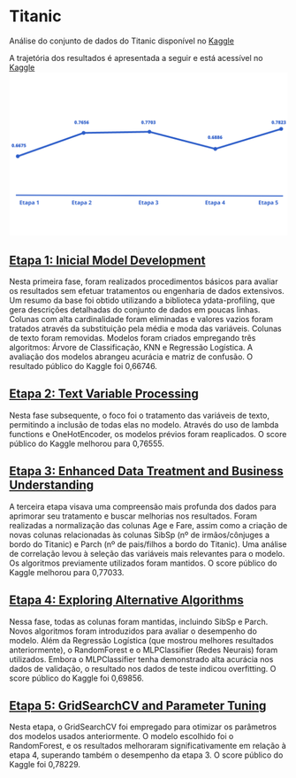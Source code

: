 # Titanic
Análise do conjunto de dados do Titanic disponível no [Kaggle](https://www.kaggle.com/competitions/titanic)

A trajetória dos resultados é apresentada a seguir e está acessível no [Kaggle](https://www.kaggle.com/raquelcunha)
<img src='https://github.com/Raqueljkl1/Titanic/blob/main/img/Line%20Graph%20-%20Blank%20Presentation%20(6).png'>


## **[Etapa 1: Inicial Model Development](https://github.com/Raqueljkl1/Titanic/blob/main/An%C3%A1lise_do_Titanic_Parte_1.ipynb)**

Nesta primeira fase, foram realizados procedimentos básicos para avaliar os resultados sem efetuar tratamentos ou engenharia de dados extensivos. Um resumo da base foi obtido utilizando a biblioteca ydata-profiling, que gera descrições detalhadas do conjunto de dados em poucas linhas. Colunas com alta cardinalidade foram eliminadas e valores vazios foram tratados através da substituição pela média e moda das variáveis. Colunas de texto foram removidas. Modelos foram criados empregando três algoritmos: Árvore de Classificação, KNN e Regressão Logística. A avaliação dos modelos abrangeu acurácia e matriz de confusão. O resultado público do Kaggle foi 0,66746.

## **[Etapa 2: Text Variable Processing](https://github.com/Raqueljkl1/Titanic/blob/main/Analise_do_Titanic_Parte_2.ipynb)**

Nesta fase subsequente, o foco foi o tratamento das variáveis de texto, permitindo a inclusão de todas elas no modelo. Através do uso de lambda functions e OneHotEncoder, os modelos prévios foram reaplicados. O score público do Kaggle melhorou para 0,76555.

## **[Etapa 3: Enhanced Data Treatment and Business Understanding](https://github.com/Raqueljkl1/Titanic/blob/main/An%C3%A1lise_do_Titanic_Parte_3.ipynb)**

A terceira etapa visava uma compreensão mais profunda dos dados para aprimorar seu tratamento e buscar melhorias nos resultados. Foram realizadas a normalização das colunas Age e Fare, assim como a criação de novas colunas relacionadas às colunas SibSp (nº de irmãos/cônjuges a bordo do Titanic) e Parch (nº de pais/filhos a bordo do Titanic). Uma análise de correlação levou à seleção das variáveis mais relevantes para o modelo. Os algoritmos previamente utilizados foram mantidos. O score público do Kaggle melhorou para 0,77033.

## **[Etapa 4: Exploring Alternative Algorithms](https://github.com/Raqueljkl1/Titanic/blob/main/An%C3%A1lise_do_Titanic_Parte_4.ipynb)**

Nessa fase, todas as colunas foram mantidas, incluindo SibSp e Parch. Novos algoritmos foram introduzidos para avaliar o desempenho do modelo. Além da Regressão Logística (que mostrou melhores resultados anteriormente), o RandomForest e o MLPClassifier (Redes Neurais) foram utilizados. Embora o MLPClassifier tenha demonstrado alta acurácia nos dados de validação, o resultado nos dados de teste indicou overfitting. O score público do Kaggle foi 0,69856.

## **[Etapa 5: GridSearchCV and Parameter Tuning](https://github.com/Raqueljkl1/Titanic/blob/main/An%C3%A1lise_do_Titanic_Parte_5.ipynb)**

Nesta etapa, o GridSearchCV foi empregado para otimizar os parâmetros dos modelos usados anteriormente. O modelo escolhido foi o RandomForest, e os resultados melhoraram significativamente em relação à etapa 4, superando também o desempenho da etapa 3. O score público do Kaggle foi 0,78229.
